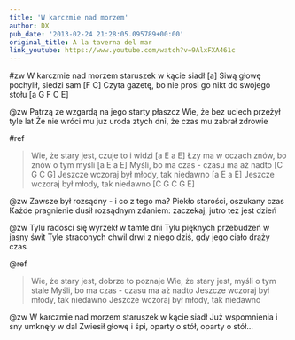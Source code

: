 ```yaml
---
title: 'W karczmie nad morzem'
author: DX
pub_date: '2013-02-24 21:28:05.095789+00:00'
original_title: A la taverna del mar
link_youtube: https://www.youtube.com/watch?v=9AlxFXA461c
---
```


#zw
W karczmie nad morzem staruszek w kącie siadł [a]
Siwą głowę pochylił, siedzi sam [F C]
Czyta gazetę, bo nie prosi go nikt do swojego stołu [a G F C E]

@zw
Patrzą ze wzgardą na jego starty płaszcz
Wie, że bez uciech przeżył tyle lat
Że nie wróci mu już uroda ztych dni, że czas mu zabrał zdrowie

#ref
>Wie, że stary jest, czuje to i widzi [a E a E]
>Łzy ma w oczach znów, bo znów o tym myśli [a E a E]
>Myśli, bo ma czas - czasu ma aż nadto [C G C G]
>Jeszcze wczoraj był młody, tak niedawno [a E a E]
>Jeszcze wczoraj był młody, tak niedawno [C G C G E]

@zw
Zawsze był rozsądny - i co z tego ma?
Piekło starości, oszukany czas
Każde pragnienie dusił rozsądnym zdaniem: zaczekaj, jutro też jest dzień

@zw
Tylu radości się wyrzekł w tamte dni
Tylu pięknych przebudzeń w jasny świt
Tyle straconych chwil drwi z niego dziś, gdy jego ciało drąży czas

@ref
>Wie, że stary jest, dobrze to poznaje
>Wie, że stary jest, myśli o tym stale
>Myśli, bo ma czas - czasu ma aż nadto
>Jeszcze wczoraj był młody, tak niedawno
>Jeszcze wczoraj był młody, tak niedawno

@zw
W karczmie nad morzem staruszek w kącie siadł
Już wspomnienia i sny umknęły w dal
Zwiesił głowę i śpi, oparty o stół, oparty o stół...